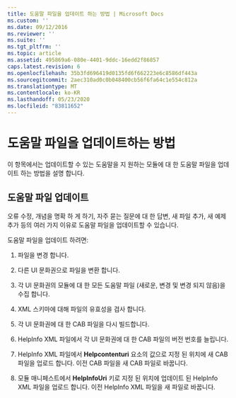 ```yaml
---
title: 도움말 파일을 업데이트 하는 방법 | Microsoft Docs
ms.custom: ''
ms.date: 09/12/2016
ms.reviewer: ''
ms.suite: ''
ms.tgt_pltfrm: ''
ms.topic: article
ms.assetid: 495869a6-080e-4401-9ddc-16edd2f86857
caps.latest.revision: 6
ms.openlocfilehash: 35b3fd696419d0135fd6f662223e6c8586df443a
ms.sourcegitcommit: 2aec310ad0c0b048400cb56f6fa64c1e554c812a
ms.translationtype: MT
ms.contentlocale: ko-KR
ms.lasthandoff: 05/23/2020
ms.locfileid: "83811652"
---
```

# <a name="how-to-update-help-files"></a>도움말 파일을 업데이트하는 방법

이 항목에서는 업데이트할 수 있는 도움말을 지 원하는 모듈에 대 한 도움말 파일을 업데이트 하는 방법을 설명 합니다.

## <a name="updating-help-files"></a>도움말 파일 업데이트

오류 수정, 개념을 명확 하 게 하기, 자주 묻는 질문에 대 한 답변, 새 파일 추가, 새 예제 추가 등의 여러 가지 이유로 도움말 파일을 업데이트할 수 있습니다.

도움말 파일을 업데이트 하려면:

1. 파일을 변경 합니다.

2. 다른 UI 문화권으로 파일을 변환 합니다.

3. 각 UI 문화권의 모듈에 대 한 모든 도움말 파일 (새로운, 변경 및 변경 되지 않음)을 수집 합니다.

4. XML 스키마에 대해 파일의 유효성을 검사 합니다.

5. 각 UI 문화권에 대 한 CAB 파일을 다시 빌드합니다.

6. HelpInfo XML 파일에서 각 UI 문화권에 대 한 CAB 파일의 버전 번호를 늘립니다.

7. HelpInfo XML 파일에서 **Helpcontenturi** 요소의 값으로 지정 된 위치에 새 CAB 파일을 업로드 합니다. 이전 CAB 파일을 새 CAB 파일로 바꿉니다.

8. 모듈 매니페스트에서 **HelpInfoUri** 키로 지정 된 위치에 업데이트 된 HelpInfo XML 파일을 업로드 합니다. 이전 HelpInfo XML 파일을 새 파일로 바꿉니다.
